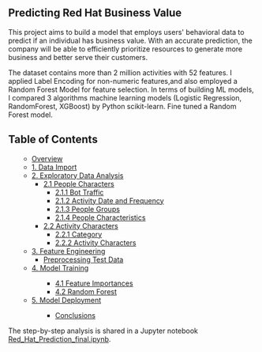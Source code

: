 ## Predicting Red Hat Business Value

This project aims to build a model that employs users' behavioral data to predict if an individual has business value. With an accurate prediction, the company will be able to efficiently prioritize resources to generate more business and better serve their customers.

The dataset contains more than 2 million activities with 52 features. I applied Label Encoding for non-numeric features,and also employed a Random Forest Model for feature selection. In terms of building ML models, I compared 3 algorithms machine learning models (Logistic Regression, RandomForest, XGBoost) by Python scikit-learn. Fine tuned a Random Forest model.

<h2>Table of Contents<span class="tocSkip"></span></h2>
<div class="toc"><ul class="toc-item"><ul class="toc-item"><li><span><a href="#Overview" data-toc-modified-id="Overview-1.1">Overview</a></span></li></li><li><span><a href="#1.-Data-Import" data-toc-modified-id="1.-Data-Import-2">1. Data Import</a></span></li><li><span><a href="#2.-Exploratory-Data-Analysis" data-toc-modified-id="2.-Exploratory-Data-Analysis-3">2. Exploratory Data Analysis</a></span><ul class="toc-item"><li><span><a href="#2.1-People-Characters" data-toc-modified-id="2.1-People-Characters-3.1">2.1 People Characters</a></span><ul class="toc-item"><li><span><a href="#2.1.1-Bot-Traffic" data-toc-modified-id="2.1.1-Bot-Traffic-3.1.1">2.1.1 Bot Traffic</a></span></li><li><span><a href="#2.1.2-Activity-Date-and-Frequency" data-toc-modified-id="2.1.2-Activity-Date-and-Frequency-3.1.2">2.1.2 Activity Date and Frequency</a></span></li><li><span><a href="#2.1.3-People-Groups" data-toc-modified-id="2.1.3-People-Groups-3.1.3">2.1.3 People Groups</a></span></li><li><span><a href="#2.1.4-People-Characteristics" data-toc-modified-id="2.1.4-People-Characteristics-3.1.4">2.1.4 People Characteristics</a></span></li></ul></li><li><span><a href="#2.2-Activity-Characters" data-toc-modified-id="2.2-Activity-Characters-3.2">2.2 Activity Characters</a></span><ul class="toc-item"><li><span><a href="#2.2.1-Category" data-toc-modified-id="2.2.1-Category-3.2.1">2.2.1 Category</a></span></li><li><span><a href="#2.2.2-Activity-Characters" data-toc-modified-id="2.2.2-Activity-Characters-3.2.2">2.2.2 Activity Characters</a></span></li></ul></li></ul></li><li><span><a href="#3.-Feature-Engineering" data-toc-modified-id="3.-Feature-Engineering-4">3. Feature Engineering</a></span><ul class="toc-item"><li><span><a href="#Preprocessing-Test-Data" data-toc-modified-id="Preprocessing-Test-Data-4.1">Preprocessing Test Data</a></span></li></ul></li><li><span><a href="#4.-Model-Training" data-toc-modified-id="4.-Model-Training-5">4. Model Training</a></span><ul class="toc-item"><ul class="toc-item"><li><span><a href="#4.1-Feature-Importances" data-toc-modified-id="4.1-Feature-Importances-5.1">4.1 Feature Importances</a></span></li><li><span><a href="#4.2-Random-Forest" data-toc-modified-id="4.2-Random-Forest-5.2">4.2 Random Forest</a></span></li></ul></li></ul></li><li><span><a href="#5.-Model-Deployment" data-toc-modified-id="5.-Model-Deployment-6">5. Model Deployment</a></span><ul class="toc-item"><ul class="toc-item"><li><span><a href="#Conclusions" data-toc-modified-id="Conclusions-6.0.1">Conclusions</a></span></li></ul></li></ul></li></ul></div>

The step-by-step analysis is shared in a Jupyter notebook [Red_Hat_Prediction_final.ipynb](https://github.com/tkkkkkz/Data_Science_Projects/blob/e8fa0bd64f5c6b8cf2e6e6489e009cf649a81908/Predicting%20Red%20Hat%20Business%20Value/Red_Hat_Prediction_final.ipynb). 

